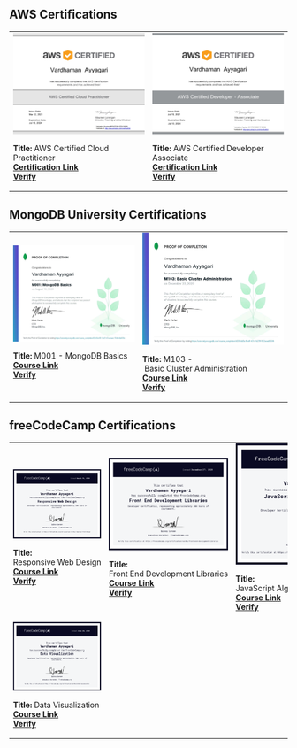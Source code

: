 ## AWS Certifications

| | | 
|:--------------------------|:--------------------------|
|<img width="320" alt="cert" src="https://raw.githubusercontent.com/Vardhu2706/all_certifications/master/certs/AWS_Certified_Cloud_Practitioner_Certificate.jpg"> <p>**Title:** AWS Certified Cloud Practitioner<br />**[Certification Link](https://aws.amazon.com/certification/certified-cloud-practitioner/)**<br />**[Verify](https://www.credly.com/badges/1a91c008-a8c6-4c13-be1e-358a1e0556c8/public_url)**</p> |  <img width="320" alt="screen shot 2017-08-07 at 12 18 15 pm" src="https://raw.githubusercontent.com/Vardhu2706/all_certifications/master/certs/AWS_Certified_Developer_Associate_Certificate.jpg"> <p>**Title:** AWS Certified Developer Associate<br />**[Certification Link](https://aws.amazon.com/certification/certified-developer-associate/)**<br />**[Verify](https://www.credly.com/badges/5bbf487d-ae50-4944-9a85-7512b7dff5ae/public_url)**</p> |
  

## MongoDB University Certifications 

| | | 
|:--------------------------|:--------------------------|
|<img width="320" alt="cert" src="https://raw.githubusercontent.com/Vardhu2706/all_certifications/master/certs/M001.jpg"> <p>**Title:** M001 - MongoDB Basics<br />**[Course Link](https://university.mongodb.com/courses/M001/about)**<br />**[Verify](https://university.mongodb.com/course_completion/6146c4f5-1bd7-47ca-baec-70dfc4fa935c)**</p> | <img width="320"  alt="screen shot 2017-08-07 at 12 18 15 pm" src="https://raw.githubusercontent.com/Vardhu2706/all_certifications/master/certs/M103.jpg"> <p>**Title:** M103 - Basic Cluster Administration<br />**[Course Link](https://university.mongodb.com/courses/M103/about)**<br />**[Verify](https://university.mongodb.com/course_completion/d208dd3a-8ce8-401d-b278-812acad529f4)**</p> |


## freeCodeCamp Certifications

| | | |
|:--------------------------|:--------------------------|:--------------------------|
|<img width="320"  alt="cert" src="https://raw.githubusercontent.com/Vardhu2706/all_certifications/master/certs/FCC_RWD.png"> <p>**Title:** Responsive Web Design<br />**[Course Link](https://www.freecodecamp.org/learn/responsive-web-design/)**<br />**[Verify](https://www.freecodecamp.org/certification/vardhu/responsive-web-design)**</p> | <img width="320" alt="cert" src="https://raw.githubusercontent.com/Vardhu2706/all_certifications/master/certs/FCC_FED.png"> <p>**Title:** Front End Development Libraries<br />**[Course Link](https://www.freecodecamp.org/learn/front-end-development-libraries/)**<br />**[Verify](https://www.freecodecamp.org/certification/vardhu/front-end-development-libraries)**</p> |<img width="320"  alt="cert" src="https://raw.githubusercontent.com/Vardhu2706/all_certifications/master/certs/FCC_JS_DSA.png"> <p>**Title:** JavaScript Algorithms and Data Structures<br />**[Course Link](https://www.freecodecamp.org/learn/javascript-algorithms-and-data-structures/)**<br />**[Verify](https://www.freecodecamp.org/certification/vardhu/javascript-algorithms-and-data-structures)**</p> |
|<img width="320" alt="cert" src="https://raw.githubusercontent.com/Vardhu2706/all_certifications/master/certs/FCC_DV.png"> <p>**Title:** Data Visualization<br />**[Course Link](https://www.freecodecamp.org/learn/data-visualization/)**<br />**[Verify](https://www.freecodecamp.org/certification/vardhu/data-visualization)**</p> | 
